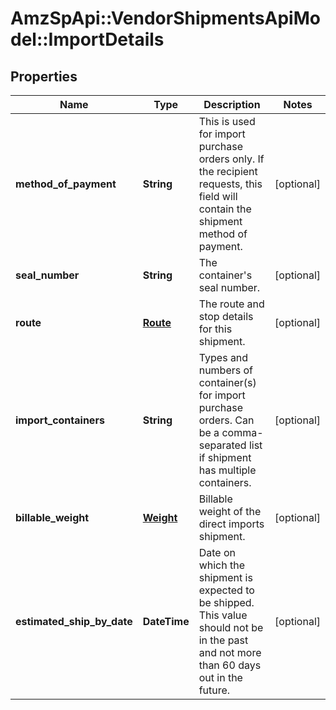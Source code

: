 # AmzSpApi::VendorShipmentsApiModel::ImportDetails

## Properties
Name | Type | Description | Notes
------------ | ------------- | ------------- | -------------
**method_of_payment** | **String** | This is used for import purchase orders only. If the recipient requests, this field will contain the shipment method of payment. | [optional] 
**seal_number** | **String** | The container&#39;s seal number. | [optional] 
**route** | [**Route**](Route.md) | The route and stop details for this shipment. | [optional] 
**import_containers** | **String** | Types and numbers of container(s) for import purchase orders. Can be a comma-separated list if shipment has multiple containers. | [optional] 
**billable_weight** | [**Weight**](Weight.md) | Billable weight of the direct imports shipment. | [optional] 
**estimated_ship_by_date** | **DateTime** | Date on which the shipment is expected to be shipped. This value should not be in the past and not more than 60 days out in the future. | [optional] 


